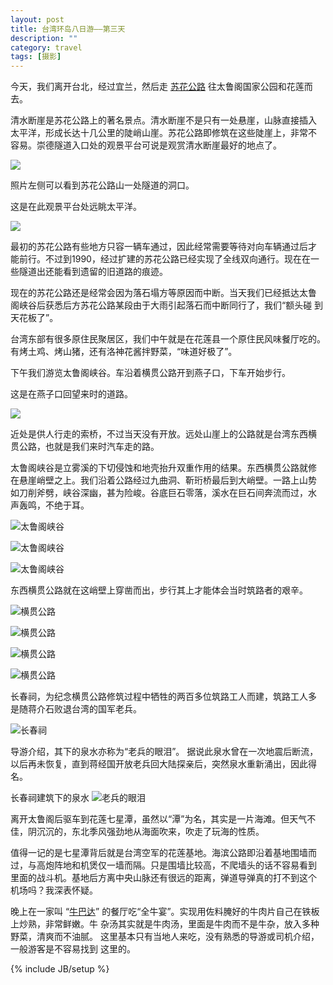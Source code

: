 ```yaml
---
layout: post
title: 台湾环岛八日游——第三天
description: ""
category: travel
tags: [摄影]
---
```


今天，我们离开台北，经过宜兰，然后走
[苏花公路](http://baike.baidu.com/link?url=bof5SYM34lRlXqZq-98fC8lkDOs5F1mxSK2qoFJU9VnqH6xEN7OaEHvf1mLcimpRQQzvUKw-tcHZwOK5lqqKia)
往太鲁阁国家公园和花莲而去。

清水断崖是苏花公路上的著名景点。清水断崖不是只有一处悬崖，山脉直接插入
太平洋，形成长达十几公里的陡峭山崖。苏花公路即修筑在这些陡崖上，非常不
容易。崇德隧道入口处的观景平台可说是观赏清水断崖最好的地点了。

<a alt="清水断崖" 
href="http://i46.photobucket.com/albums/f136/bird_frank/_IGP5594_zpscb7fd457.jpg"
target="_blank"><img
src="http://i46.photobucket.com/albums/f136/bird_frank/_IGP5594_zpscb7fd457.jpg"
/>
</a>

照片左侧可以看到苏花公路山一处隧道的洞口。

这是在此观景平台处远眺太平洋。

<a alt="太平洋"
href="http://i46.photobucket.com/albums/f136/bird_frank/_IGP5604_zpsd66b1688.jpg"
target="_blank"><img
src="http://i46.photobucket.com/albums/f136/bird_frank/_IGP5604_zpsd66b1688.jpg" />
</a>

最初的苏花公路有些地方只容一辆车通过，因此经常需要等待对向车辆通过后才
能前行。不过到1990，经过扩建的苏花公路已经实现了全线双向通行。现在在一
些隧道出还能看到遗留的旧道路的痕迹。

现在的苏花公路还是经常会因为落石塌方等原因而中断。当天我们已经抵达太鲁
阁峡谷后获悉后方苏花公路某段由于大雨引起落石而中断同行了，我们“额头碰
到天花板了”。

台湾东部有很多原住民聚居区，我们中午就是在花莲县一个原住民风味餐厅吃的。
有烤土鸡、烤山猪，还有洛神花酱拌野菜，“味道好极了”。

下午我们游览太鲁阁峡谷。车沿着横贯公路开到燕子口，下车开始步行。

这是在燕子口回望来时的道路。

<a
 href="http://i46.photobucket.com/albums/f136/bird_frank/_IGP5612_zps2022a2c5.jpg"
target="_blank"><img
src="http://i46.photobucket.com/albums/f136/bird_frank/_IGP5612_zps2022a2c5.jpg"
/>
</a>

近处是供人行走的索桥，不过当天没有开放。远处山崖上的公路就是台湾东西横
贯公路，也就是我们来时汽车走的路。

太鲁阁峡谷是立雾溪的下切侵蚀和地壳抬升双重作用的结果。东西横贯公路就修
在悬崖峭壁之上。我们沿着公路经过九曲洞、靳珩桥最后到大峭壁。一路上山势
如刀削斧劈，峡谷深幽，甚为险峻。谷底巨石零落，溪水在巨石间奔流而过，水
声轰鸣，不绝于耳。

![太鲁阁峡谷](http://i46.photobucket.com/albums/f136/bird_frank/_IGP5626_zpsf19c5017.jpg)

![太鲁阁峡谷](http://i46.photobucket.com/albums/f136/bird_frank/_IGP5616_zpsa0ee5c17.jpg)

![太鲁阁峡谷](http://i46.photobucket.com/albums/f136/bird_frank/_IGP5620_zpscd5529e4.jpg)

东西横贯公路就在这峭壁上穿凿而出，步行其上才能体会当时筑路者的艰辛。

![横贯公路](http://i46.photobucket.com/albums/f136/bird_frank/_IGP5632_zpsd6505cd3.jpg)

![横贯公路](http://i46.photobucket.com/albums/f136/bird_frank/_IGP5621_zps94f2ddf2.jpg)

![横贯公路](http://i46.photobucket.com/albums/f136/bird_frank/_IGP5648_zpseaa9f91a.jpg)

![横贯公路](http://i46.photobucket.com/albums/f136/bird_frank/_IGP5652_zps67b3bdc1.jpg)

长春祠，为纪念横贯公路修筑过程中牺牲的两百多位筑路工人而建，筑路工人多
是随蒋介石败退台湾的国军老兵。

![长春祠](http://i46.photobucket.com/albums/f136/bird_frank/_IGP5672_zpsae29434f.jpg)

导游介绍，其下的泉水亦称为“老兵的眼泪”。 据说此泉水曾在一次地震后断流，
以后再未恢复，直到蒋经国开放老兵回大陆探亲后，突然泉水重新涌出，因此得
名。

长春祠建筑下的泉水
![老兵的眼泪](http://i46.photobucket.com/albums/f136/bird_frank/_IGP5694_zps73ee65ea.jpg)

离开太鲁阁后驱车到花莲七星潭，虽然以“潭”为名，其实是一片海滩。但天气不
佳，阴沉沉的，东北季风强劲地从海面吹来，吹走了玩海的性质。

值得一记的是七星潭背后就是台湾空军的花莲基地。海滨公路即沿着基地围墙而
过，与高炮阵地和机煲仅一墙而隔。只是围墙比较高，不爬墙头的话不容易看到
里面的战斗机。基地后方离中央山脉还有很远的距离，弹道导弹真的打不到这个
机场吗？我深表怀疑。

晚上在一家叫
“[牛巴达](http://www.mafengwo.cn/poi/5531608.html?sfrom=ginfo_img_poi)”
的餐厅吃“全牛宴”。实现用佐料腌好的牛肉片自己在铁板上炒熟，非常鲜嫩。牛
杂汤其实就是牛肉汤，里面是牛肉而不是牛杂，放入多种野菜，清爽而不油腻。
这里基本只有当地人来吃，没有熟悉的导游或司机介绍，一般游客是不容易找到
这里的。

{% include JB/setup %}
